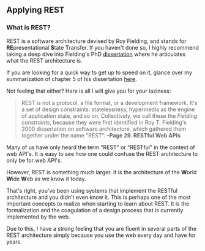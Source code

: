 ## Applying REST

### What is REST?

REST is a software architecture devised by Roy Fielding, and stands for **RE**presentational **S**tate **T**ransfer. If you haven't done so, I highly recommend taking a deep dive into Fielding's PhD [dissertation]((http://www.ics.uci.edu/~fielding/pubs/dissertation/rest_arch_style.htm)) where he articulates what the REST architecture is.

If you are looking for a quick way to get up to speed on it, glance over my summarization of chapter 5 of his dissertation [here](http://www.example.com).

Not feeling that either? Here is all I will give you for your laziness:

> REST is not a protocol, a file format, or a development framework. It's a set of design constraints: statelessness, hypermedia as the engine of application state, and so on. Collectively, we call these the _Fielding constraints_, because they were first identified in Roy T. Fielding's 2000 dissertation on software architecture, which gathered them together under the name "REST". **-Page 29. RESTful Web APIs**

Many of us have only heard the term "REST" or "RESTful" in the context of web API's. It is easy to see how one could confuse the REST architecture to only be for web API's.

However, REST is something much larger. It is the architecture of the **W**orld **W**ide **W**eb as we know it today.

That's right, you've been using systems that implement the RESTful architecture and you didn't even know it. This is perhaps one of the most important concepts to realize when starting to learn about REST. It is the formalization and the coagulation of a design process that is currently implemented by the web.

Due to this, I have a strong feeling that you are fluent in several parts of the REST architecture simply because you use the web every day and have for years.
